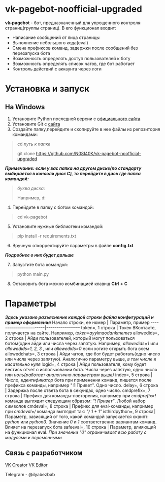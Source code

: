 # vk-pagebot-noofficial-upgraded
**vk-pagebot** - бот, предназначенный для упрощенного контроля страниц(группы страниц). В его функционал входит:
* Написание сообщений от лица страницы
* Выполнение небольшого кода(eval)
* Смена префиксов команд, задержки после сообщений без перезапуска бота
* Возможность определять доступ пользователей к боту
* Возможность определять список чатов, где бот работает
* Контроль действий с аккаунта через логи
# Установка и запуск
## На Windows
1. Установите Python последней версии с [официального сайта](https://python.org)
2. Установите Git с [сайта](https://git-scm.com/download/win)
3. Создайте папку,перейдите и скопируйте в нее файлы из репозитория командами:
> cd *путь к папке*
>
> git clone https://github.com/N08I40K/vk-pagebot-noofficial-upgraded

***Примечание: если у вас папка на другом диске(по стандарту выбирается в консоли диск C), то перейдите в диск где папка командой:***
>*буква диска*:
>
> Например, d:
4. Перейдите в папку с ботом командой:
> cd vk-pagebot
5. Установите нужные библиотеки командой:
> pip install -r requirements.txt
6. Вручную откорректируйте параметры в файле **config.txt**

***Подробнее о них будет дальше***

7. Запустите бота командой:
> python main.py
8. Остановить бота можно комбинацией клавиш **Ctrl + C**
# Параметры
***Здесь указано разъяснение каждой строки файла конфигураций и пример оформления***
Начало строки, ее номер | Параметр, пример
------------------------|-----------------
token=, 1 строка        | Токен ВКонтакте, получается на [сайте](https://vkhost.github.io/). Например, _token=ayylmaodankmemes_
allowedids=, 2 строка   | Айди пользователей, который могут пользоваться ботом(один айди или числа через запятую. Например, _allowedids=1_ или _allowedids=1, 2, 3_ , или _allowedids=0_ если хотите открыть бота всем
allowedchats=, 3 строка | Айди чатов, где бот будет работать(одно число или числа через запятую). Аналогично параметру выше, _в_ _том_ _числе_ _и_ _касательно_ _нуля_
logid=, 4 строка        | Айди пользователя, кому будет вестись отчет о использовании бота. Числа через запятую, одно число или _ноль(работает_ _аналогично_ _параметрам_ _выше)_
index=, 5 строка        | Число, _идентификатор_ бота при применении команд, пишется после префикса команды, например "!1 Привет". Одно число.
delay=, 6 строка        | Задержка после ответа бота в секундах, одно число.
cmdprefix=, 7 строка    | Префикс для команды-повторения, например при _cmdprefix=!_ команда выглядит следующим образом: _"! Привет"_. Любой набор символов
cmdeval=, 8 строка      | Префикс для eval-команды, например при _cmdeval=/_ команда выглядит так: _"/ 1 + 1"_
isthirdpython=, 9 строка| Параметр, зависящий от того, какой командой запускается скрипт: _python_ или _python3_. Значение _0_ и _1_ соответственно вариантам команд. Влияет на перезапуск бота
safeeval=, 10 строка    | Параметр, влияющий на функционал eval. _При_ _значении_ _"0"_ _ограничивает_ _всю_ _работу_ _с_ _модулями_ _и_ _переменными_

## Связь с разработчиком
[VK Creator](https://vk.com/mrtstg)
[VK Editor](https://vk.com/id_498094647_you_dont_need_him)

Telegram - @ilyabezbab
